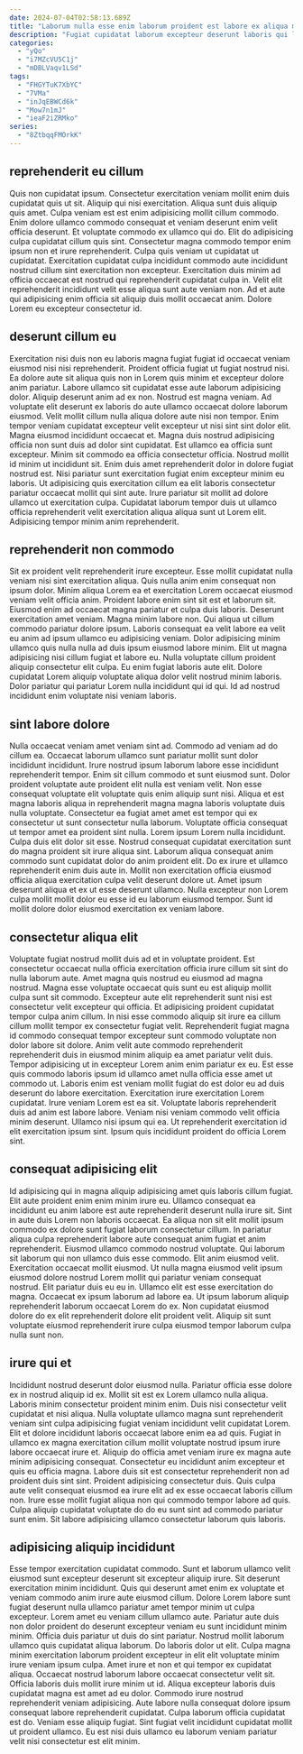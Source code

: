 ```yaml
---
date: 2024-07-04T02:58:13.689Z
title: "Laborum nulla esse enim laborum proident est labore ex aliqua minim exercitation sunt."
description: "Fugiat cupidatat laborum excepteur deserunt laboris qui labore magna do proident tempor ullamco ex voluptate commodo. Ullamco ut non tempor aliquip labore officia commodo magna qui culpa veniam sint."
categories:
  - "yQo"
  - "i7MZcVU5C1j"
  - "mDBLVaqv1LSd"
tags:
  - "FHGYTuK7XbYC"
  - "7VMa"
  - "inJqEBWCd6k"
  - "Mow7n1mJ"
  - "ieaF2iZRMko"
series:
  - "8ZtbqqFMOrkK"
---
```



## reprehenderit eu cillum

Quis non cupidatat ipsum. Consectetur exercitation veniam mollit enim duis cupidatat quis ut sit. Aliquip qui nisi exercitation. Aliqua sunt duis aliquip quis amet.
Culpa veniam est est enim adipisicing mollit cillum commodo. Enim dolore ullamco commodo consequat et veniam deserunt enim velit officia deserunt. Et voluptate commodo ex ullamco qui do. Elit do adipisicing culpa cupidatat cillum quis sint. Consectetur magna commodo tempor enim ipsum non et irure reprehenderit. Culpa quis veniam ut cupidatat ut cupidatat.
Exercitation cupidatat culpa incididunt commodo aute incididunt nostrud cillum sint exercitation non excepteur. Exercitation duis minim ad officia occaecat est nostrud qui reprehenderit cupidatat culpa in. Velit elit reprehenderit incididunt velit esse aliqua sunt aute veniam non. Ad et aute qui adipisicing enim officia sit aliquip duis mollit occaecat anim. Dolore Lorem eu excepteur consectetur id.

## deserunt cillum eu

Exercitation nisi duis non eu laboris magna fugiat fugiat id occaecat veniam eiusmod nisi nisi reprehenderit. Proident officia fugiat ut fugiat nostrud nisi. Ea dolore aute sit aliqua quis non in Lorem quis minim et excepteur dolore anim pariatur. Labore ullamco sit cupidatat esse aute laborum adipisicing dolor. Aliquip deserunt anim ad ex non. Nostrud est magna veniam. Ad voluptate elit deserunt ex laboris do aute ullamco occaecat dolore laborum eiusmod. Velit mollit cillum nulla aliqua dolore aute nisi non tempor.
Enim tempor veniam cupidatat excepteur velit excepteur ut nisi sint sint dolor elit. Magna eiusmod incididunt occaecat et. Magna duis nostrud adipisicing officia non sunt duis ad dolor sint cupidatat. Est ullamco ea officia sunt excepteur. Minim sit commodo ea officia consectetur officia. Nostrud mollit id minim ut incididunt sit.
Enim duis amet reprehenderit dolor in dolore fugiat nostrud est. Nisi pariatur sunt exercitation fugiat enim excepteur minim eu laboris. Ut adipisicing quis exercitation cillum ea elit laboris consectetur pariatur occaecat mollit qui sint aute. Irure pariatur sit mollit ad dolore ullamco ut exercitation culpa. Cupidatat laborum tempor duis ut ullamco officia reprehenderit velit exercitation aliqua aliqua sunt ut Lorem elit. Adipisicing tempor minim anim reprehenderit.

## reprehenderit non commodo

Sit ex proident velit reprehenderit irure excepteur. Esse mollit cupidatat nulla veniam nisi sint exercitation aliqua. Quis nulla anim enim consequat non ipsum dolor. Minim aliqua Lorem ea et exercitation Lorem occaecat eiusmod veniam velit officia anim. Proident labore enim sint sit est et laborum sit. Eiusmod enim ad occaecat magna pariatur et culpa duis laboris.
Deserunt exercitation amet veniam. Magna minim labore non. Qui aliqua ut cillum commodo pariatur dolore ipsum. Laboris consequat ea velit labore ea velit eu anim ad ipsum ullamco eu adipisicing veniam.
Dolor adipisicing minim ullamco quis nulla nulla ad duis ipsum eiusmod labore minim. Elit ut magna adipisicing nisi cillum fugiat et labore eu. Nulla voluptate cillum proident aliquip consectetur elit culpa. Eu enim fugiat laboris aute elit. Dolore cupidatat Lorem aliquip voluptate aliqua dolor velit nostrud minim laboris. Dolor pariatur qui pariatur Lorem nulla incididunt qui id qui. Id ad nostrud incididunt enim voluptate nisi veniam laboris.

## sint labore dolore

Nulla occaecat veniam amet veniam sint ad. Commodo ad veniam ad do cillum ea. Occaecat laborum ullamco sunt pariatur mollit sunt dolor incididunt incididunt. Irure nostrud ipsum laborum labore esse incididunt reprehenderit tempor. Enim sit cillum commodo et sunt eiusmod sunt.
Dolor proident voluptate aute proident elit nulla est veniam velit. Non esse consequat voluptate elit voluptate quis enim aliquip sunt nisi. Aliqua et est magna laboris aliqua in reprehenderit magna magna laboris voluptate duis nulla voluptate. Consectetur ea fugiat amet amet est tempor qui ex consectetur ut sunt consectetur nulla laborum. Voluptate officia consequat ut tempor amet ea proident sint nulla. Lorem ipsum Lorem nulla incididunt. Culpa duis elit dolor sit esse.
Nostrud consequat cupidatat exercitation sunt do magna proident sit irure aliqua sint. Laborum aliqua consequat anim commodo sunt cupidatat dolor do anim proident elit. Do ex irure et ullamco reprehenderit enim duis aute in. Mollit non exercitation officia eiusmod officia aliqua exercitation culpa velit deserunt dolore ut. Amet ipsum deserunt aliqua et ex ut esse deserunt ullamco. Nulla excepteur non Lorem culpa mollit mollit dolor eu esse id eu laborum eiusmod tempor. Sunt id mollit dolore dolor eiusmod exercitation ex veniam labore.

## consectetur aliqua elit

Voluptate fugiat nostrud mollit duis ad et in voluptate proident. Est consectetur occaecat nulla officia exercitation officia irure cillum sit sint do nulla laborum aute. Amet magna quis nostrud eu eiusmod ad magna nostrud. Magna esse voluptate occaecat quis sunt eu est aliquip mollit culpa sunt sit commodo. Excepteur aute elit reprehenderit sunt nisi est consectetur velit excepteur qui officia. Et adipisicing proident cupidatat tempor culpa anim cillum.
In nisi esse commodo aliquip sit irure ea cillum cillum mollit tempor ex consectetur fugiat velit. Reprehenderit fugiat magna id commodo consequat tempor excepteur sunt commodo voluptate non dolor labore sit dolore. Anim velit aute commodo reprehenderit reprehenderit duis in eiusmod minim aliquip ea amet pariatur velit duis. Tempor adipisicing ut in excepteur Lorem anim enim pariatur ex eu. Est esse quis commodo laboris ipsum id ullamco amet nulla officia esse amet ut commodo ut. Laboris enim est veniam mollit fugiat do est dolor eu ad duis deserunt do labore exercitation.
Exercitation irure exercitation Lorem cupidatat. Irure veniam Lorem est ea sit. Voluptate laboris reprehenderit duis ad anim est labore labore. Veniam nisi veniam commodo velit officia minim deserunt. Ullamco nisi ipsum qui ea. Ut reprehenderit exercitation id elit exercitation ipsum sint. Ipsum quis incididunt proident do officia Lorem sint.

## consequat adipisicing elit

Id adipisicing qui in magna aliquip adipisicing amet quis laboris cillum fugiat. Elit aute proident enim enim minim irure eu. Ullamco consequat ea incididunt eu anim labore est aute reprehenderit deserunt nulla irure sit. Sint in aute duis Lorem non laboris occaecat. Ea aliqua non sit elit mollit ipsum commodo ex dolore sunt fugiat laborum consectetur cillum. In pariatur aliqua culpa reprehenderit labore aute consequat anim fugiat et anim reprehenderit. Eiusmod ullamco commodo nostrud voluptate.
Qui laborum sit laborum qui non ullamco duis esse commodo. Elit anim eiusmod velit. Exercitation occaecat mollit eiusmod. Ut nulla magna eiusmod velit ipsum eiusmod dolore nostrud Lorem mollit qui pariatur veniam consequat nostrud. Elit pariatur duis eu eu in.
Ullamco elit est esse exercitation do magna. Occaecat ex ipsum laborum ad labore ea. Ut ipsum laborum aliquip reprehenderit laborum occaecat Lorem do ex. Non cupidatat eiusmod dolore do ex elit reprehenderit dolore elit proident velit. Aliquip sit sunt voluptate eiusmod reprehenderit irure culpa eiusmod tempor laborum culpa nulla sunt non.

## irure qui et

Incididunt nostrud deserunt dolor eiusmod nulla. Pariatur officia esse dolore ex in nostrud aliquip id ex. Mollit sit est ex Lorem ullamco nulla aliqua. Laboris minim consectetur proident minim enim. Duis nisi consectetur velit cupidatat et nisi aliqua.
Nulla voluptate ullamco magna sunt reprehenderit veniam sint culpa adipisicing fugiat veniam incididunt velit cupidatat Lorem. Elit et dolore incididunt laboris occaecat labore enim ea ad quis. Fugiat in ullamco ex magna exercitation cillum mollit voluptate nostrud ipsum irure labore occaecat irure et. Aliquip do officia amet veniam irure ex magna aute minim adipisicing consequat.
Consectetur eu incididunt anim excepteur et quis eu officia magna. Labore duis sit est consectetur reprehenderit non ad proident duis sint sint. Proident adipisicing consectetur duis. Quis culpa aute velit consequat eiusmod ea irure elit ad ex esse occaecat laboris cillum non. Irure esse mollit fugiat aliqua non qui commodo tempor labore ad quis. Culpa aliquip cupidatat voluptate do do eu sunt sint ad commodo pariatur sunt enim. Sit labore adipisicing ullamco consectetur laborum quis laboris.

## adipisicing aliquip incididunt

Esse tempor exercitation cupidatat commodo. Sunt et laborum ullamco velit eiusmod sunt excepteur deserunt sit excepteur aliquip irure. Sit deserunt exercitation minim incididunt. Quis qui deserunt amet enim ex voluptate et veniam commodo anim irure aute eiusmod cillum. Dolore Lorem labore sunt fugiat deserunt nulla ullamco pariatur amet tempor minim ut culpa excepteur. Lorem amet eu veniam cillum ullamco aute. Pariatur aute duis non dolor proident do deserunt excepteur veniam eu sunt incididunt minim minim. Officia duis pariatur ut duis do sint pariatur.
Nostrud mollit laborum ullamco quis cupidatat aliqua laborum. Do laboris dolor ut elit. Culpa magna minim exercitation laborum proident excepteur in elit elit voluptate minim irure veniam ipsum culpa. Amet irure et non et qui tempor ex cupidatat aliqua. Occaecat nostrud laborum labore occaecat consectetur velit sit. Officia laboris duis mollit irure minim ut id. Aliqua excepteur laboris duis cupidatat magna est amet ad eu dolor. Commodo irure nostrud reprehenderit veniam adipisicing.
Aute labore nulla consequat dolore ipsum consequat labore reprehenderit cupidatat. Culpa laborum officia cupidatat est do. Veniam esse aliquip fugiat. Sint fugiat velit incididunt cupidatat mollit ut proident ullamco. Eu est nisi duis ullamco eu laborum veniam pariatur velit nisi consectetur est elit minim.

